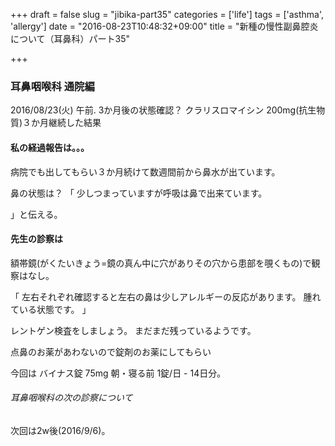 +++
draft = false
slug = "jibika-part35"
categories = ['life']
tags = ['asthma', 'allergy']
date = "2016-08-23T10:48:32+09:00"
title = "新種の慢性副鼻腔炎について（耳鼻科）パート35"

+++

### 耳鼻咽喉科 通院編

2016/08/23(火) 午前.
3か月後の状態確認？
クラリスロマイシン 200mg(抗生物質)３か月継続した結果

#### 私の経過報告は。。。

病院でも出してもらい３か月続けて数週間前から鼻水が出ています。

<!--more-->

鼻の状態は？
「
少しつまっていますが呼吸は鼻で出来ています。

」と伝える。

#### 先生の診察は

額帯鏡(がくたいきょう=鏡の真ん中に穴がありその穴から患部を覗くもの)で観察はなし。

「
左右それぞれ確認すると左右の鼻は少しアレルギーの反応があります。
腫れている状態です。
」

レントゲン検査をしましょう。
まだまだ残っているようです。

点鼻のお薬があわないので錠剤のお薬にしてもらい

今回は
バイナス錠 75mg 朝・寝る前 1錠/日 - 14日分。

###### 耳鼻咽喉科の次の診察について

次回は2w後(2016/9/6)。
